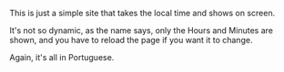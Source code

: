This is just a simple site that takes the local time and shows on screen.

It's not so dynamic, as the name says, only the Hours and Minutes are shown, and you have to reload the page if you want it to change.

Again, it's all in Portuguese.